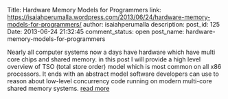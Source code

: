 Title: Hardware Memory Models for Programmers
link: https://isaiahperumalla.wordpress.com/2013/06/24/hardware-memory-models-for-programmers/
author: isaiahperumalla
description: 
post_id: 125
Date: 2013-06-24 21:32:45
comment_status: open
post_name: hardware-memory-models-for-programmers


Nearly all computer systems now a days have hardware which have multi core chips and shared memory. in this post I will provide a high level overview of TSO (total store order) model which is most common on all x86 processors. It ends with an abstract model software developers can use to reason about low-level concurrency code running on modern multi-core shared memory systems. [read more](https://isaiahperumalla.wordpress.com/2013/06/24/hardware-memory-models-for-programmers/)
